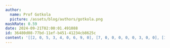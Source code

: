 ```yaml
---
author:
  name: Prof Gotkola
  picture: /assets/blog/authors/gotkola.png
maskRate: 0.59
date: 2024-09-21T02:00:01.491088
id: 36480d08-77bd-11ef-b451-41234cb8625c
content: '[[2, 0, 5, 3, 4, 0, 6, 9, 0], [7, 0, 0, 0, 0, 0, 3, 0, 0], [1, 4, 3, 0, 0, 7, 5, 0, 0], [9, 3, 0, 1, 0, 0, 0, 7, 5], [0, 2, 0, 0, 5, 0, 1, 0, 0], [0, 7, 0, 8, 3, 0, 0, 0, 0], [0, 0, 0, 2, 8, 0, 0, 0, 9], [0, 9, 7, 0, 1, 6, 0, 0, 2], [0, 0, 0, 0, 7, 0, 0, 1, 0]]'
---
```

